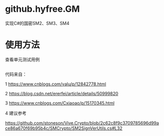 # github.hyfree.GM

实现C#的国密SM2、SM3、SM4


# 使用方法
查看单元测试用例

```C#


```



代码来自：

1 https://www.cnblogs.com/valu/p/12842778.html

2 https://blog.csdn.net/ererfei/article/details/50999820

3 https://www.cnblogs.com/Cxiaoao/p/15170345.html

4 建议参考

https://github.com/stoneson/Vive.Crypto/blob/2c62c8f9c3709785696d99ace86a670f69b95b4c/SMCrypto/SM2SignVerUtils.cs#L32

